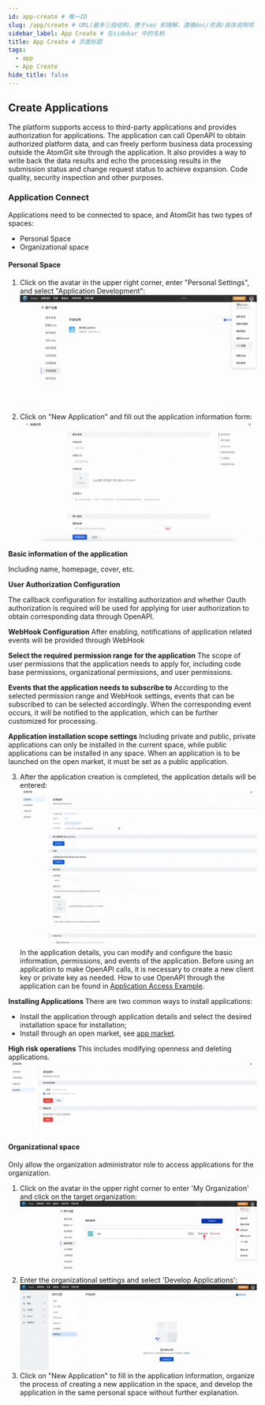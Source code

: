 ```yaml
---
id: app-create # 唯一ID
slug: /app/create # URL(最多三级结构，便于seo 和理解，遵循doc/资源/具体说明项 的原则)
sidebar_label: App Create # 在sidebar 中的名称
title: App Create # 页面标题
tags:
  - app
  - App Create
hide_title: false
---
```


## Create Applications

The platform supports access to third-party applications and provides authorization for applications. The application can call OpenAPI to obtain authorized platform data, and can freely perform business data processing outside the AtomGit site through the application. It also provides a way to write back the data results and echo the processing results in the submission status and change request status to achieve expansion. Code quality, security inspection and other purposes.

### Application Connect

Applications need to be connected to space, and AtomGit has two types of spaces:

- Personal Space
- Organizational space

#### Personal Space

1. Click on the avatar in the upper right corner, enter "Personal Settings", and select "Application Development":
![](./img/01.jpg)
2. Click on "New Application" and fill out the application information form:
![](./img/02.jpg)

**Basic information of the application**

Including name, homepage, cover, etc.

**User Authorization Configuration**

The callback configuration for installing authorization and whether Oauth authorization is required will be used for applying for user authorization to obtain corresponding data through OpenAPI.

**WebHook Configuration**
After enabling, notifications of application related events will be provided through WebHook

**Select the required permission range for the application**
The scope of user permissions that the application needs to apply for, including code base permissions, organizational permissions, and user permissions.

**Events that the application needs to subscribe to**
According to the selected permission range and WebHook settings, events that can be subscribed to can be selected accordingly. When the corresponding event occurs, it will be notified to the application, which can be further customized for processing.

**Application installation scope settings**
Including private and public, private applications can only be installed in the current space, while public applications can be installed in any space. When an application is to be launched on the open market, it must be set as a public application.

3. After the application creation is completed, the application details will be entered:
![](./img/03.jpg)
In the application details, you can modify and configure the basic information, permissions, and events of the application.
Before using an application to make OpenAPI calls, it is necessary to create a new client key or private key as needed. How to use OpenAPI through the application can be found in [Application Access Example](demo).

**Installing Applications**
There are two common ways to install applications:

- Install the application through application details and select the desired installation space for installation;
- Install through an open market, see [app market](market).

**High risk operations**
This includes modifying openness and deleting applications.
![](./img/04.jpg)

#### Organizational space

Only allow the organization administrator role to access applications for the organization.

1. Click on the avatar in the upper right corner to enter 'My Organization' and click on the target organization:
![](./img/05.jpg)
2. Enter the organizational settings and select 'Develop Applications':
![](./img/06.jpg)
3. Click on "New Application" to fill in the application information, organize the process of creating a new application in the space, and develop the application in the same personal space without further explanation.
